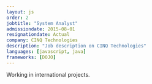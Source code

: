 ```yaml
---
layout: js
order: 2
jobtitle: "System Analyst"
admissiondate: 2015-08-01
resignationdate: Actual
company: CINQ Technologies
description: "Job description on CINQ Technologies"
languages: [javascript, java]
frameworks: [DOJO]
---
```


Working in international projects.